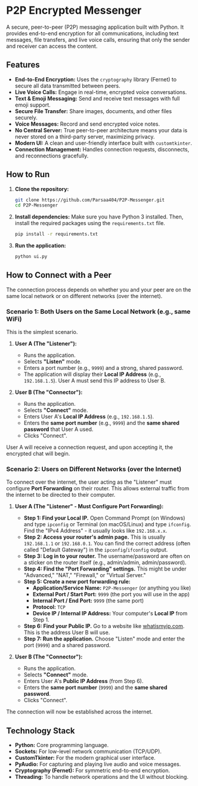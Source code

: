 # P2P Encrypted Messenger

A secure, peer-to-peer (P2P) messaging application built with Python. It provides end-to-end encryption for all communications, including text messages, file transfers, and live voice calls, ensuring that only the sender and receiver can access the content.

## Features

- **End-to-End Encryption:** Uses the `cryptography` library (Fernet) to secure all data transmitted between peers.
- **Live Voice Calls:** Engage in real-time, encrypted voice conversations.
- **Text & Emoji Messaging:** Send and receive text messages with full emoji support.
- **Secure File Transfer:** Share images, documents, and other files securely.
- **Voice Messages:** Record and send encrypted voice notes.
- **No Central Server:** True peer-to-peer architecture means your data is never stored on a third-party server, maximizing privacy.
- **Modern UI:** A clean and user-friendly interface built with `customtkinter`.
- **Connection Management:** Handles connection requests, disconnects, and reconnections gracefully.

## How to Run

1.  **Clone the repository:**
    ```bash
    git clone https://github.com/Parsaa404/P2P-Messenger.git
    cd P2P-Messenger
    ```

2.  **Install dependencies:**
    Make sure you have Python 3 installed. Then, install the required packages using the `requirements.txt` file.
    ```bash
    pip install -r requirements.txt
    ```

3.  **Run the application:**
    ```bash
    python ui.py
    ```

## How to Connect with a Peer

The connection process depends on whether you and your peer are on the same local network or on different networks (over the internet).

### Scenario 1: Both Users on the Same Local Network (e.g., same WiFi)

This is the simplest scenario.

1.  **User A (The "Listener"):**
    *   Runs the application.
    *   Selects **"Listen"** mode.
    *   Enters a port number (e.g., `9999`) and a strong, shared password.
    *   The application will display their **Local IP Address** (e.g., `192.168.1.5`). User A must send this IP address to User B.

2.  **User B (The "Connector"):**
    *   Runs the application.
    *   Selects **"Connect"** mode.
    *   Enters User A's **Local IP Address** (e.g., `192.168.1.5`).
    *   Enters the **same port number** (e.g., `9999`) and the **same shared password** that User A used.
    *   Clicks "Connect".

User A will receive a connection request, and upon accepting it, the encrypted chat will begin.

### Scenario 2: Users on Different Networks (over the Internet)

To connect over the internet, the user acting as the "Listener" must configure **Port Forwarding** on their router. This allows external traffic from the internet to be directed to their computer.

1.  **User A (The "Listener" - Must Configure Port Forwarding):**
    *   **Step 1: Find your Local IP.** Open Command Prompt (on Windows) and type `ipconfig` or Terminal (on macOS/Linux) and type `ifconfig`. Find the "IPv4 Address" - it usually looks like `192.168.x.x`.
    *   **Step 2: Access your router's admin page.** This is usually `192.168.1.1` or `192.168.0.1`. You can find the correct address (often called "Default Gateway") in the `ipconfig`/`ifconfig` output.
    *   **Step 3: Log in to your router.** The username/password are often on a sticker on the router itself (e.g., admin/admin, admin/password).
    *   **Step 4: Find the "Port Forwarding" settings.** This might be under "Advanced," "NAT," "Firewall," or "Virtual Server."
    *   **Step 5: Create a new port forwarding rule:**
        *   **Application/Service Name:** `P2P-Messenger` (or anything you like)
        *   **External Port / Start Port:** `9999` (the port you will use in the app)
        *   **Internal Port / End Port:** `9999` (the same port)
        *   **Protocol:** `TCP`
        *   **Device IP / Internal IP Address:** Your computer's **Local IP** from Step 1.
    *   **Step 6: Find your Public IP.** Go to a website like [whatismyip.com](https://www.whatismyip.com/). This is the address User B will use.
    *   **Step 7: Run the application.** Choose "Listen" mode and enter the port (`9999`) and a shared password.

2.  **User B (The "Connector"):**
    *   Runs the application.
    *   Selects **"Connect"** mode.
    *   Enters User A's **Public IP Address** (from Step 6).
    *   Enters the **same port number** (`9999`) and the **same shared password**.
    *   Clicks "Connect".

The connection will now be established across the internet.

## Technology Stack

- **Python:** Core programming language.
- **Sockets:** For low-level network communication (TCP/UDP).
- **CustomTkinter:** For the modern graphical user interface.
- **PyAudio:** For capturing and playing live audio and voice messages.
- **Cryptography (Fernet):** For symmetric end-to-end encryption.
- **Threading:** To handle network operations and the UI without blocking. 